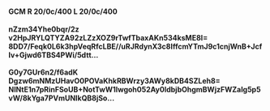 #### GCM R 20/0c/400 L 20/0c/400
**nZzm34Yhe0bqr/2z**<br/>**v2HpJRYLQTYZA92zLZzXOZ9rTwfTbaxAKn534ksME8I=**<br/>**8DD7/Feqk0L6k3hpVeqRfcLBE//uRJRdynX3c8IffcmYTmJ9c1cnjWnB+JcfIv+Gjwd6TBS4PWi/5dtt...**<br/><br/>
**G0y7GUr6n2/f6adK**<br/>**Dgzw6mNMzUHavO0POVaKhkRBWrzy3AWy8kDB4SZLeh8=**<br/>**NlNtE1n7pRinFSoUB+NotTwW1Iwgoh052Ay0ldbjbOhgmBWjzFWZaIg5p5vW/8kYga7PVmUNIkQB8jSo...**
